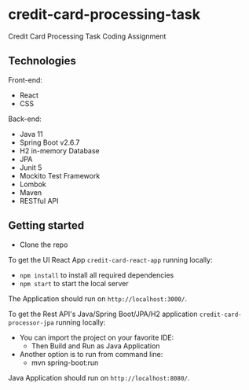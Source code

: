 # credit-card-processing-task
Credit Card Processing Task Coding Assignment

## Technologies

Front-end:
- React
- CSS

Back-end:
- Java 11
- Spring Boot v2.6.7
- H2 in-memory Database
- JPA
- Junit 5
- Mockito Test Framework
- Lombok
- Maven
- RESTful API

## Getting started

- Clone the repo

To get the UI React App `credit-card-react-app` running locally:
- `npm install` to install all required dependencies
- `npm start` to start the local server 

The Application should run on `http://localhost:3000/`.

To get the Rest API's Java/Spring Boot/JPA/H2 application `credit-card-processor-jpa` running locally:

- You can import the project on your favorite IDE:
   - Then Build and Run as Java Application
- Another option is to run from command line:
  - mvn spring-boot:run

Java Application should run on `http://localhost:8080/`.

